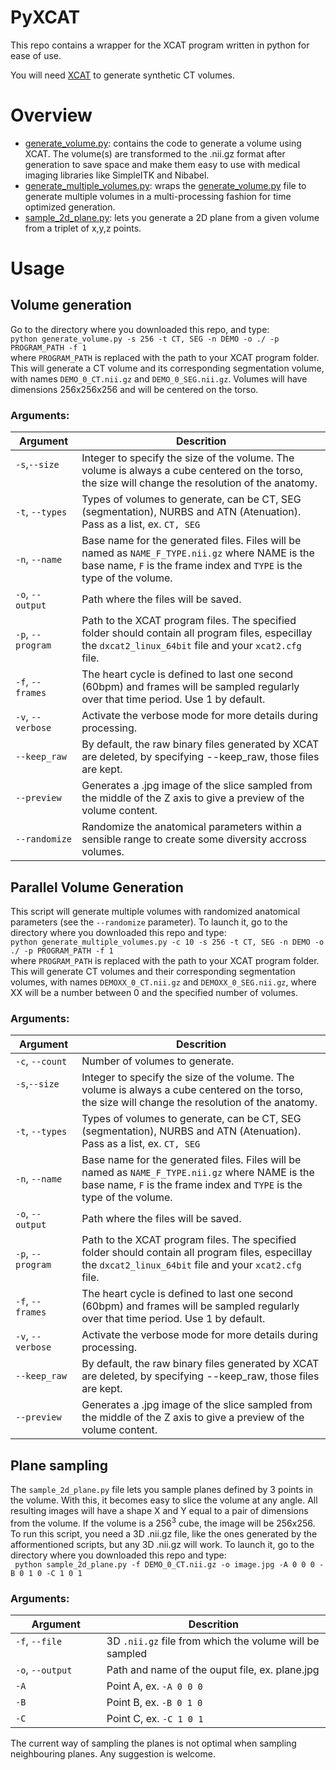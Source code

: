 # PyXCAT
This repo contains a wrapper for the XCAT program written in python for ease of use.

You will need [XCAT](https://www.hopkinsmedicine.org/radiology/research/divisions/radiological-physics/research/projects/imaging-simulation-computer-phantoms.html) to generate synthetic CT volumes. 

# Overview
+ [generate_volume.py](https://github.com/HReynaud/PyXCAT/blob/main/generate_volume.py): contains the code to generate a volume using XCAT. The volume(s) are transformed to the .nii.gz format after generation to save space and make them easy to use with medical imaging libraries like SimpleITK and Nibabel.
+ [generate_multiple_volumes.py](https://github.com/HReynaud/PyXCAT/blob/main/generate_multiple_volumes.py): wraps the [generate_volume.py](https://github.com/HReynaud/PyXCAT/blob/main/generate_volume.py) file to generate multiple volumes in a multi-processing fashion for time optimized generation.
+ [sample_2d_plane.py](https://github.com/HReynaud/PyXCAT/blob/main/sample_2d_plane.py): lets you generate a 2D plane from a given volume from a triplet of x,y,z points.

# Usage
## Volume generation
Go to the directory where you downloaded this repo, and type: </br>
` python generate_volume.py -s 256 -t CT, SEG -n DEMO -o ./ -p PROGRAM_PATH -f 1 ` </br>
where `PROGRAM_PATH` is replaced with the path to your XCAT program folder. This will generate a CT volume and its corresponding segmentation volume, with names `DEMO_0_CT.nii.gz` and `DEMO_0_SEG.nii.gz`. Volumes will have dimensions 256x256x256 and will be centered on the torso.

### Arguments:
| Argument | Descrition |
| ------------------------------ | --- |
| `-s`,`--size`&nbsp; &nbsp; &nbsp; &nbsp; &nbsp; &nbsp; &nbsp; &nbsp;  | Integer to specify the size of the volume. The volume is always a cube centered on the torso, the size will change the resolution of the anatomy.|
| `-t`, `--types`| Types of volumes to generate, can be CT, SEG (segmentation), NURBS and ATN (Atenuation). Pass as a list, ex. `CT, SEG` |
| `-n`, `--name`| Base name for the generated files. Files will be named as `NAME_F_TYPE.nii.gz` where NAME is the base name, `F` is the frame index and `TYPE` is the type of the volume.|
| `-o`, `--output`| Path where the files will be saved.|
| `-p`, `--program`| Path to the XCAT program files. The specified folder should contain all program files, especillay the `dxcat2_linux_64bit` file and your `xcat2.cfg` file.|
| `-f`, `--frames`| The heart cycle is defined to last one second (60bpm) and frames will be sampled regularly over that time period. Use 1 by default.|
| `-v`, `--verbose`| Activate the verbose mode for more details during processing.|
| `--keep_raw`| By default, the raw binary files generated by XCAT are deleted, by specifying --keep_raw, those files are kept.|
| `--preview`| Generates a .jpg image of the slice sampled from the middle of the Z axis to give a preview of the volume content.|
| `--randomize`| Randomize the anatomical parameters within a sensible range to create some diversity accross volumes.|

## Parallel Volume Generation
This script will generate multiple volumes with randomized anatomical parameters (see the `--randomize` parameter). To launch it, go to the directory where you downloaded this repo and type: </br>
` python generate_multiple_volumes.py -c 10 -s 256 -t CT, SEG -n DEMO -o ./ -p PROGRAM_PATH -f 1 ` </br>
where `PROGRAM_PATH` is replaced with the path to your XCAT program folder. This will generate CT volumes and their corresponding segmentation volumes, with names `DEMOXX_0_CT.nii.gz` and `DEMOXX_0_SEG.nii.gz`, where XX will be a number between 0 and the specified number of volumes.

### Arguments:
| Argument | Descrition |
| ------------------------------ | --- |
| `-c`, `--count`| Number of volumes to generate. |
| `-s`,`--size`&nbsp; &nbsp; &nbsp; &nbsp; &nbsp; &nbsp; &nbsp; &nbsp;  | Integer to specify the size of the volume. The volume is always a cube centered on the torso, the size will change the resolution of the anatomy.|
| `-t`, `--types`| Types of volumes to generate, can be CT, SEG (segmentation), NURBS and ATN (Atenuation). Pass as a list, ex. `CT, SEG` |
| `-n`, `--name`| Base name for the generated files. Files will be named as `NAME_F_TYPE.nii.gz` where NAME is the base name, `F` is the frame index and `TYPE` is the type of the volume.|
| `-o`, `--output`| Path where the files will be saved.|
| `-p`, `--program`| Path to the XCAT program files. The specified folder should contain all program files, especillay the `dxcat2_linux_64bit` file and your `xcat2.cfg` file.|
| `-f`, `--frames`| The heart cycle is defined to last one second (60bpm) and frames will be sampled regularly over that time period. Use 1 by default.|
| `-v`, `--verbose`| Activate the verbose mode for more details during processing.|
| `--keep_raw`| By default, the raw binary files generated by XCAT are deleted, by specifying --keep_raw, those files are kept.|
| `--preview`| Generates a .jpg image of the slice sampled from the middle of the Z axis to give a preview of the volume content.|

## Plane sampling
The `sample_2d_plane.py` file lets you sample planes defined by 3 points in the volume. With this, it becomes easy to slice the volume at any angle. All resulting images will have a shape X and Y equal to a pair of dimensions from the volume. If the volume is a 256<sup>3</sup> cube, the image will be 256x256.
To run this script, you need a 3D .nii.gz file, like the ones generated by the afformentioned scripts, but any 3D .nii.gz will work. To launch it, go to the directory where you downloaded this repo and type: </br>
` python sample_2d_plane.py -f DEMO_0_CT.nii.gz -o image.jpg -A 0 0 0 -B 0 1 0 -C 1 0 1` </br>

### Arguments:
| Argument | Descrition |
| ------------------------------ | --- |
| `-f`, `--file` &nbsp; &nbsp; &nbsp; &nbsp; &nbsp; &nbsp; &nbsp; &nbsp;| 3D `.nii.gz` file from which the volume will be sampled |
| `-o`, `--output`| Path and name of the ouput file, ex. plane.jpg |
| `-A`| Point A, ex. `-A 0 0 0` |
| `-B`| Point B, ex. `-B 0 1 0` |
| `-C`| Point C, ex. `-C 1 0 1` |

The current way of sampling the planes is not optimal when sampling neighbouring planes. Any suggestion is welcome.


